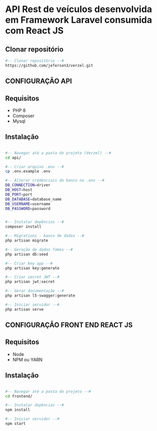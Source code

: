 # API Rest de veículos desenvolvida em Framework Laravel consumida com React JS

## Clonar repositório
```sh
#-- Clonar repositório --#
https://github.com/jeferson3/verzel.git
```

## CONFIGURAÇÃO API

## Requisitos
- PHP 8
- Composer
- Mysql

## Instalação
```sh

#-- Navegar até a pasta do projeto (Verzel) --# 
cd api/

#-- Criar arquivo .env --# 
cp .env.example .env

#-- Alterar credenciais do banco no .env --# 
DB_CONNECTION=driver
DB_HOST=host
DB_PORT=port
DB_DATABASE=database_name
DB_USERNAME=username
DB_PASSWORD=password


#-- Instalar depências --# 
composer install

#-- Migrations - banco de dados --# 
php artisan migrate

#-- Geração de dados fakes --# 
php artisan db:seed

#-- Criar key app --# 
php artisan key:generate

#-- Criar secret JWT --# 
php artisan jwt:secret

#-- Gerar documentação --# 
php artisan l5-swagger:generate

#-- Iniciar servidor --# 
php artisan serve


```


## CONFIGURAÇÃO FRONT END REACT JS

## Requisitos
- Node
- NPM ou YARN

## Instalação
```sh

#-- Navegar até a pasta do projeto --# 
cd frontend/

#-- Instalar depências --# 
npm install

#-- Iniciar servidor --# 
npm start

```

